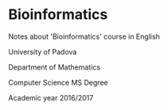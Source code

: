 # Bioinformatics
Notes about 'Bioinformatics' course in English

University of Padova

Department of Mathematics

Computer Science MS Degree

Academic year 2016/2017
